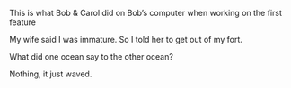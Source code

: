 This is what Bob & Carol did on Bob’s computer when working on the first feature

My wife said I was immature. So I told her to get out of my fort.

What did one ocean say to the other ocean?

Nothing, it just waved.